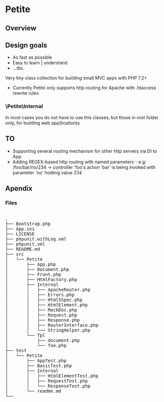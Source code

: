 # Petite

## Overview


## Design goals

 - As fast as possible
 - Easy to learn | understand
 - ...tbc.
 
 

Very tiny class collection for building small MVC apps with PHP 7.2+

 - Currently Petite only supports http routing for Apache with .htaccess rewrite rules
 
 
 ### \Petite\Internal

In most cases you do not have to use this classes, but those in root folder only, for building web app(lication)s 
 
## TO
  - Supporting several routing mechanism for other http servers via DI to App 
  - Adding REGEX-based http routing with named parameters - e.g: 
      /foo/bar/no/234 ->    controller 'foo's action 'bar' is being invoked with 
      parameter 'no' holding value 234
  
## Apendix

### Files 
<pre>

.
├── Bootstrap.php
├── App.ini
├── LICENSE
├── phpunit.withLog.xml
├── phpunit.xml
├── README.md
├── src
│   └── Petite
│       ├── App.php
│       ├── Document.php
│       ├── Front.php
│       ├── HtmlFactory.php
│       ├── Internal
│       │   ├── ApacheRouter.php
│       │   ├── Errors.php
│       │   ├── Html5Spec.php
│       │   ├── HtmlElement.php
│       │   ├── MockDoc.php
│       │   ├── Request.php
│       │   ├── Response.php
│       │   ├── RouterInterface.php
│       │   └── StringHelper.php
│       └── Tpl
│           ├── document.php
│           └── foo.php
├── test
│   └── Petite
│       ├── AppTest.php
│       ├── BasicTest.php
│       ├── Internal
│       │   ├── HtmlElementTest.php
│       │   ├── RequestTest.php
│       │   └── ResponseTest.php
│       └── readme.md
└── 
</pre> 
